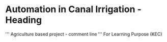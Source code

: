 # Automation in Canal Irrigation - Heading
'''
Agriculture based project - comment line
'''
For Learning Purpose (KEC)

